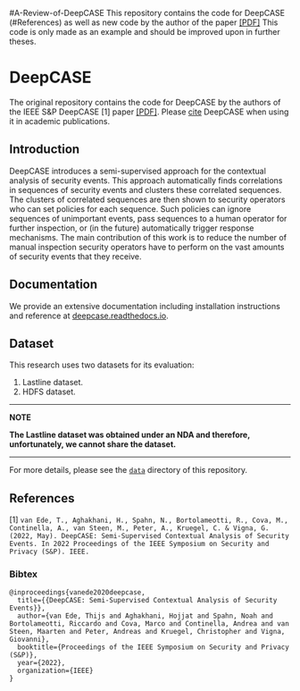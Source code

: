 #A-Review-of-DeepCASE
This repository contains the code for DeepCASE (#References) as well as new code by the author of the paper [[PDF]](following)
This code is only made as an example and should be improved upon in further theses.

# DeepCASE
The original repository contains the code for DeepCASE by the authors of the IEEE S&P DeepCASE [1] paper [[PDF]](https://vm-thijs.ewi.utwente.nl/static/homepage/papers/deepcase.pdf).
Please [cite](#References) DeepCASE when using it in academic publications.

## Introduction
DeepCASE introduces a semi-supervised approach for the contextual analysis of security events. This approach automatically finds correlations in sequences of security events and clusters these correlated sequences. The clusters of correlated sequences are then shown to security operators who can set policies for each sequence. Such policies can ignore sequences of unimportant events, pass sequences to a human operator for further inspection, or (in the future) automatically trigger response mechanisms. The main contribution of this work is to reduce the number of manual inspection security operators have to perform on the vast amounts of security events that they receive.

## Documentation
We provide an extensive documentation including installation instructions and reference at [deepcase.readthedocs.io](https://deepcase.readthedocs.io/en/latest/).

## Dataset
This research uses two datasets for its evaluation:
 1. Lastline dataset.
 2. HDFS dataset.

---
**NOTE**

**The Lastline dataset was obtained under an NDA and therefore, unfortunately, we cannot share the dataset.**

---

For more details, please see the [`data`](/deepCASE/data) directory of this repository.

## References
[1] `van Ede, T., Aghakhani, H., Spahn, N., Bortolameotti, R., Cova, M., Continella, A., van Steen, M., Peter, A., Kruegel, C. & Vigna, G. (2022, May). DeepCASE: Semi-Supervised Contextual Analysis of Security Events. In 2022 Proceedings of the IEEE Symposium on Security and Privacy (S&P). IEEE.`

### Bibtex
```
@inproceedings{vanede2020deepcase,
  title={{DeepCASE: Semi-Supervised Contextual Analysis of Security Events}},
  author={van Ede, Thijs and Aghakhani, Hojjat and Spahn, Noah and Bortolameotti, Riccardo and Cova, Marco and Continella, Andrea and van Steen, Maarten and Peter, Andreas and Kruegel, Christopher and Vigna, Giovanni},
  booktitle={Proceedings of the IEEE Symposium on Security and Privacy (S&P)},
  year={2022},
  organization={IEEE}
}
```
